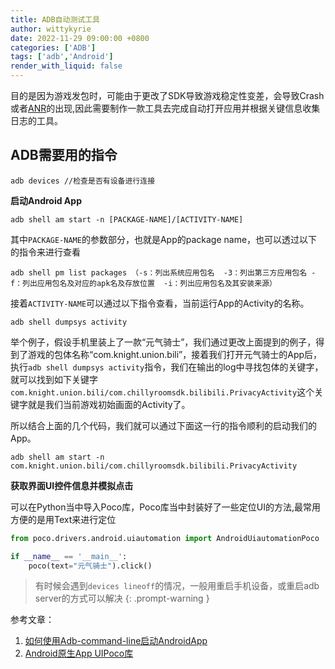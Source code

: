 ```yaml
---
title: ADB自动测试工具
author: wittykyrie
date: 2022-11-29 09:00:00 +0800
categories: ['ADB']
tags: ['adb','Android']
render_with_liquid: false
---
```


目的是因为游戏发包时，可能由于更改了SDK导致游戏稳定性变差，会导致Crash或者[ANR](https://developer.android.com/topic/performance/vitals/anr)的出现,因此需要制作一款工具去完成自动打开应用并根据关键信息收集日志的工具。

## ADB需要用的指令

```
adb devices //检查是否有设备进行连接
```

**启动Android App**
```
adb shell am start -n [PACKAGE-NAME]/[ACTIVITY-NAME]
```
其中`PACKAGE-NAME`的参数部分，也就是App的package name，也可以透过以下的指令来进行查看
```
adb shell pm list packages （-s：列出系统应用包名  -3：列出第三方应用包名 -f：列出应用包名及对应的apk名及存放位置  -i：列出应用包名及其安装来源）
```
接着`ACTIVITY-NAME`可以通过以下指令查看，当前运行App的Activity的名称。
```
adb shell dumpsys activity
```
举个例子，假设手机里装上了一款“元气骑士”，我们通过更改上面提到的例子，得到了游戏的包体名称“com.knight.union.bili”，接着我们打开元气骑士的App后，执行`adb shell dumpsys activity`指令，我们在输出的log中寻找包体的关键字，就可以找到如下关键字`com.knight.union.bili/com.chillyroomsdk.bilibili.PrivacyActivity`这个关键字就是我们当前游戏初始画面的Activity了。

所以结合上面的几个代码，我们就可以通过下面这一行的指令顺利的启动我们的App。
```
adb shell am start -n com.knight.union.bili/com.chillyroomsdk.bilibili.PrivacyActivity
```

**获取界面UI控件信息并模拟点击**

可以在Python当中导入Poco库，Poco库当中封装好了一些定位UI的方法,最常用方便的是用Text来进行定位

```python
from poco.drivers.android.uiautomation import AndroidUiautomationPoco

if __name__ == '__main__':
    poco(text="元气骑士").click()
```

>有时候会遇到`devices lineoff`的情况，一般用重启手机设备，或重启adb server的方式可以解决
{: .prompt-warning }

参考文章：
1. [如何使用Adb-command-line启动AndroidApp](https://kkboxsqa.wordpress.com/2014/08/20/%E5%A6%82%E4%BD%95%E9%80%8F%E9%81%8E-adb-command-line-%E6%8C%87%E4%BB%A4%E5%95%9F%E5%8B%95-android-app/)
2. [Android原生App UIPoco库](https://github.com/xiaocong/uiautomator#basic-api-usages)